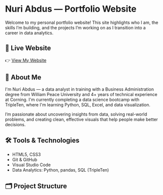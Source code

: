 # Nuri Abdus — Portfolio Website

Welcome to my personal portfolio website! This site highlights who I am, the skills I’m building, and the projects I’m working on as I transition into a career in data analytics.

## 🔗 Live Website

👉 [View My Website](https://nuriabdus.github.io/portfolio-website/)
## 🧠 About Me

I'm Nuri Abdus — a data analyst in training with a Business Administration degree from William Peace University and 4+ years of technical experience at Corning. I'm currently completing a data science bootcamp with TripleTen, where I'm learning Python, SQL, Excel, and data visualization.

I’m passionate about uncovering insights from data, solving real-world problems, and creating clean, effective visuals that help people make better decisions.

## 🛠️ Tools & Technologies

- HTML5, CSS3
- Git & GitHub
- Visual Studio Code
- Data Analytics: Python, pandas, SQL (TripleTen)

## 🗂️ Project Structure

